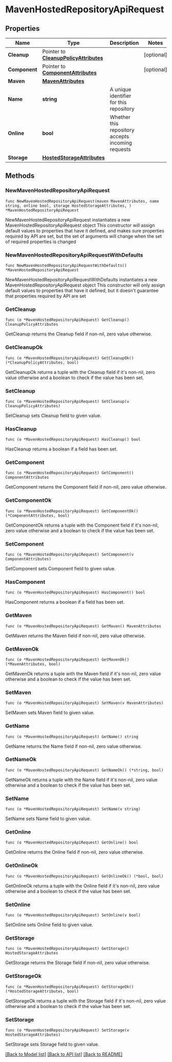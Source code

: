 # MavenHostedRepositoryApiRequest

## Properties

Name | Type | Description | Notes
------------ | ------------- | ------------- | -------------
**Cleanup** | Pointer to [**CleanupPolicyAttributes**](CleanupPolicyAttributes.md) |  | [optional] 
**Component** | Pointer to [**ComponentAttributes**](ComponentAttributes.md) |  | [optional] 
**Maven** | [**MavenAttributes**](MavenAttributes.md) |  | 
**Name** | **string** | A unique identifier for this repository | 
**Online** | **bool** | Whether this repository accepts incoming requests | 
**Storage** | [**HostedStorageAttributes**](HostedStorageAttributes.md) |  | 

## Methods

### NewMavenHostedRepositoryApiRequest

`func NewMavenHostedRepositoryApiRequest(maven MavenAttributes, name string, online bool, storage HostedStorageAttributes, ) *MavenHostedRepositoryApiRequest`

NewMavenHostedRepositoryApiRequest instantiates a new MavenHostedRepositoryApiRequest object
This constructor will assign default values to properties that have it defined,
and makes sure properties required by API are set, but the set of arguments
will change when the set of required properties is changed

### NewMavenHostedRepositoryApiRequestWithDefaults

`func NewMavenHostedRepositoryApiRequestWithDefaults() *MavenHostedRepositoryApiRequest`

NewMavenHostedRepositoryApiRequestWithDefaults instantiates a new MavenHostedRepositoryApiRequest object
This constructor will only assign default values to properties that have it defined,
but it doesn't guarantee that properties required by API are set

### GetCleanup

`func (o *MavenHostedRepositoryApiRequest) GetCleanup() CleanupPolicyAttributes`

GetCleanup returns the Cleanup field if non-nil, zero value otherwise.

### GetCleanupOk

`func (o *MavenHostedRepositoryApiRequest) GetCleanupOk() (*CleanupPolicyAttributes, bool)`

GetCleanupOk returns a tuple with the Cleanup field if it's non-nil, zero value otherwise
and a boolean to check if the value has been set.

### SetCleanup

`func (o *MavenHostedRepositoryApiRequest) SetCleanup(v CleanupPolicyAttributes)`

SetCleanup sets Cleanup field to given value.

### HasCleanup

`func (o *MavenHostedRepositoryApiRequest) HasCleanup() bool`

HasCleanup returns a boolean if a field has been set.

### GetComponent

`func (o *MavenHostedRepositoryApiRequest) GetComponent() ComponentAttributes`

GetComponent returns the Component field if non-nil, zero value otherwise.

### GetComponentOk

`func (o *MavenHostedRepositoryApiRequest) GetComponentOk() (*ComponentAttributes, bool)`

GetComponentOk returns a tuple with the Component field if it's non-nil, zero value otherwise
and a boolean to check if the value has been set.

### SetComponent

`func (o *MavenHostedRepositoryApiRequest) SetComponent(v ComponentAttributes)`

SetComponent sets Component field to given value.

### HasComponent

`func (o *MavenHostedRepositoryApiRequest) HasComponent() bool`

HasComponent returns a boolean if a field has been set.

### GetMaven

`func (o *MavenHostedRepositoryApiRequest) GetMaven() MavenAttributes`

GetMaven returns the Maven field if non-nil, zero value otherwise.

### GetMavenOk

`func (o *MavenHostedRepositoryApiRequest) GetMavenOk() (*MavenAttributes, bool)`

GetMavenOk returns a tuple with the Maven field if it's non-nil, zero value otherwise
and a boolean to check if the value has been set.

### SetMaven

`func (o *MavenHostedRepositoryApiRequest) SetMaven(v MavenAttributes)`

SetMaven sets Maven field to given value.


### GetName

`func (o *MavenHostedRepositoryApiRequest) GetName() string`

GetName returns the Name field if non-nil, zero value otherwise.

### GetNameOk

`func (o *MavenHostedRepositoryApiRequest) GetNameOk() (*string, bool)`

GetNameOk returns a tuple with the Name field if it's non-nil, zero value otherwise
and a boolean to check if the value has been set.

### SetName

`func (o *MavenHostedRepositoryApiRequest) SetName(v string)`

SetName sets Name field to given value.


### GetOnline

`func (o *MavenHostedRepositoryApiRequest) GetOnline() bool`

GetOnline returns the Online field if non-nil, zero value otherwise.

### GetOnlineOk

`func (o *MavenHostedRepositoryApiRequest) GetOnlineOk() (*bool, bool)`

GetOnlineOk returns a tuple with the Online field if it's non-nil, zero value otherwise
and a boolean to check if the value has been set.

### SetOnline

`func (o *MavenHostedRepositoryApiRequest) SetOnline(v bool)`

SetOnline sets Online field to given value.


### GetStorage

`func (o *MavenHostedRepositoryApiRequest) GetStorage() HostedStorageAttributes`

GetStorage returns the Storage field if non-nil, zero value otherwise.

### GetStorageOk

`func (o *MavenHostedRepositoryApiRequest) GetStorageOk() (*HostedStorageAttributes, bool)`

GetStorageOk returns a tuple with the Storage field if it's non-nil, zero value otherwise
and a boolean to check if the value has been set.

### SetStorage

`func (o *MavenHostedRepositoryApiRequest) SetStorage(v HostedStorageAttributes)`

SetStorage sets Storage field to given value.



[[Back to Model list]](../README.md#documentation-for-models) [[Back to API list]](../README.md#documentation-for-api-endpoints) [[Back to README]](../README.md)



